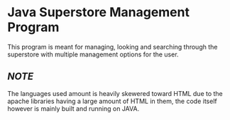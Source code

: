 # Java Superstore Management Program

This program is meant for managing, looking and searching through the superstore with multiple management options for the user.

## ***NOTE***

The languages used amount is heavily skewered toward HTML due to the apache libraries having a large amount of HTML in them, the code itself however is mainly built and running on JAVA.